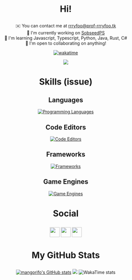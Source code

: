 # <p align=center>Hi!</p>
<div align=center>
 
✉️  You can contact me at [rrryfoo@prof-rrryfoo.tk](mailto:rrryfoo@prof-rrryfoo.tk)\
🚀  I'm currently working on [SobseedPS](https://github.com/sobrooms)\
🧠  I'm learning Javascript, Typescript, Python, Java, Rust, C#\
🤝  I'm open to collaborating on anything!
 
</div>

<div align=center>
 
[![wakatime](https://wakatime.com/badge/user/f317936d-7cef-48e9-b689-e032e3d38ca9.svg?style=for-the-badge)](https://wakatime.com/@f317936d-7cef-48e9-b689-e032e3d38ca9)
 
<a href="https://www.github.com/mangorifo" target="_blank" rel="noreferrer"><img src="https://img.shields.io/github/followers/mangorifo?logo=github&style=for-the-badge&color=ef4444&labelColor=171717" /></a>

</div>

# <p align=center>Skills (issue)</p>
<div align=center>
 
## Languages
[![Programming Languages](https://skillicons.dev/icons?i=ts,js,java,cs&perline=6)](#)

## Code Editors
[![Code Editors](https://skillicons.dev/icons?i=vscode,idea&perline=6)](#)

## Frameworks
[![Frameworks](https://skillicons.dev/icons?i=electron,tauri,nodejs,bots,nextjs,react&perline=6)](#)

## Game Engines
[![Game Engines](https://skillicons.dev/icons?i=unity,unreal&perline=6)](#)
</div>

# <p align=center>Social</p>
 
<div align="center">
<a href="https://discord.com/users/rrryfoo#8618" target="_blank" rel="noreferrer"><img src="https://raw.githubusercontent.com/danielcranney/readme-generator/main/public/icons/socials/discord.svg" width="32" height="32" /></a> <a href="https://www.github.com/mangorifo" target="_blank" rel="noreferrer"><img src="https://raw.githubusercontent.com/danielcranney/readme-generator/main/public/icons/socials/github.svg" width="32" height="32" /></a> <a href="https://www.twitter.com/rrryfoo" target="_blank" rel="noreferrer"><img src="https://raw.githubusercontent.com/danielcranney/readme-generator/main/public/icons/socials/twitter.svg" width="32" height="32" /></a></div>


# <p align=center>My GitHub Stats</p>

<div align="center">
<a href="http://www.github.com/mangorifo"><img src="https://github-readme-stats.vercel.app/api?username=mangorifo&show_icons=true&hide=&count_private=true&title_color=64748b&text_color=64748b&icon_color=ef4444&bg_color=171717&hide_border=true&show_icons=true" alt="mangorifo's GitHub stats" /></a>
<a href="http://www.github.com/mangorifo"><img src="https://github-readme-streak-stats.herokuapp.com/?user=mangorifo&stroke=64748b&background=171717&ring=64748b&fire=64748b&currStreakNum=64748b&currStreakLabel=64748b&sideNums=64748b&sideLabels=64748b&dates=64748b&hide_border=true" /></a>
<img src="https://github-readme-stats.vercel.app/api/wakatime?username=rrryfoo&v=2" alt="WakaTime stats">
</div>
